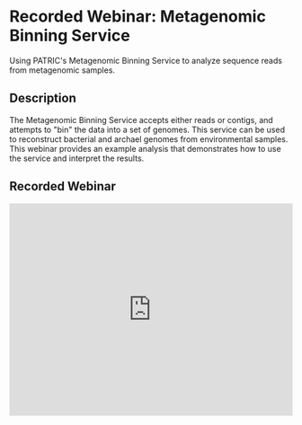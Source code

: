 # Recorded Webinar: Metagenomic Binning Service
Using PATRIC's Metagenomic Binning Service to analyze sequence reads from metagenomic samples.

## Description
The Metagenomic Binning Service accepts either reads or contigs, and attempts to "bin" the data into a set of genomes. This service can be used to reconstruct bacterial and archael genomes from environmental samples. This webinar provides an example analysis that demonstrates how to use the service and interpret the results.

## Recorded Webinar
<div style="position:relative;height:0;padding-bottom:75.0%"><iframe src="https://www.youtube.com/embed/MR0GbjIgnMo?ecver=2" width="480" height="360" frameborder="0" allow="autoplay; encrypted-media" style="position:absolute;width:100%;height:100%;left:0" allowfullscreen></iframe></div>
